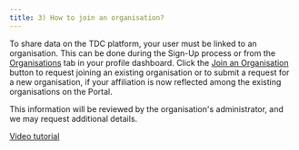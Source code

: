 ```yaml
---
title: 3) How to join an organisation?
---
```

To share data on the TDC platform, your user must be linked to an organisation. This can be done during the Sign-Up process or from the [Organisations](https://tdc-data-portal.vercel.app/dashboard/organizations) tab in your profile dashboard. Click the [Join an Organisation](https://tdc-data-portal.vercel.app/dashboard/organizations) button to request joining an existing organisation or to submit a request for a new organisation, if your affiliation is now reflected among the existing organisations on the Portal.

This information will be reviewed by the organisation's administrator, and we may request additional details.

[Video tutorial](https://github.com/user-attachments/assets/73379a34-a198-4e62-a7a3-56b415b5141b)
